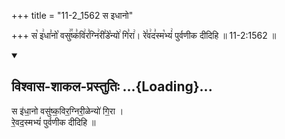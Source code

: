 +++
title = "11-2_1562 स इधानो"

+++
स꣡ इ꣢धा꣣नो꣡ वसु꣢꣯ष्क꣣वि꣢र꣣ग्नि꣢री꣣डे꣡न्यो꣢ गि꣣रा꣢। रे꣣व꣢द꣣स्म꣡भ्यं꣢ पुर्वणीक दीदिहि ॥ 11-2:1562 ॥

<div class="js_include" newlevelforh1="2" title="विश्वास-शाकल-प्रस्तुतिः" unfilled url="/vedAH_Rk/shAkalam/saMhitA/vishvAsa-prastutiH/01/079/05_sa_idhAno.md">
<details open><summary><h2>विश्वास-शाकल-प्रस्तुतिः ...{Loading}...</h2></summary>


स इ॑धा॒नो वसु॑ष्क॒विर॒ग्निरी॒ळेन्यो॑ गि॒रा ।  
रे॒वद॒स्मभ्यं॑ पुर्वणीक दीदिहि ॥

</details>
</div>